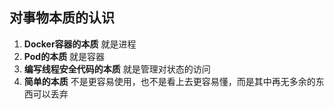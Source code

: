## 对事物本质的认识
1. **Docker容器的本质** 就是进程
2. **Pod的本质** 就是容器
3. **编写线程安全代码的本质** 就是管理对状态的访问
4. **简单的本质** 不是更容易使用，也不是看上去更容易懂，而是其中再无多余的东西可以丢弃
